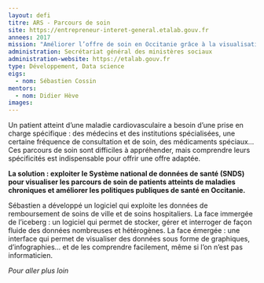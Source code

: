 ```yaml
---
layout: defi
titre: ARS - Parcours de soin
site: https://entrepreneur-interet-general.etalab.gouv.fr
annees: 2017
mission: "Améliorer l’offre de soin en Occitanie grâce à la visualisation des parcours de soin de patients atteints de maladies chroniques"
administration: Secrétariat général des ministères sociaux
administration-website: https://etalab.gouv.fr
type: Développement, Data science
eigs:
  - nom: Sébastien Cossin
mentors: 
  - nom: Didier Hève
images:
---
```


Un patient atteint d’une maladie cardiovasculaire a besoin d’une prise
en charge spécifique : des médecins et des institutions spécialisées,
une certaine fréquence de consultation et de soin, des médicaments
spéciaux…  Ces parcours de soin sont difficiles à appréhender, mais
comprendre leurs spécificités est indispensable pour offrir une offre
adaptée.

**La solution : exploiter le Système national de données de santé
(SNDS) pour visualiser les parcours de soin de patients atteints de
maladies chroniques et améliorer les politiques publiques de santé en
Occitanie.**

Sébastien a développé un logiciel qui exploite les données de
remboursement de soins de ville et de soins hospitaliers.  La face
immergée de l’iceberg : un logiciel qui permet de stocker, gérer et
interroger de façon fluide des données nombreuses et hétérogènes.  La
face émergée : une interface qui permet de visualiser des données sous
forme de graphiques, d’infographies… et de les comprendre facilement,
même si l’on n’est pas informaticien.

_Pour aller plus loin_
